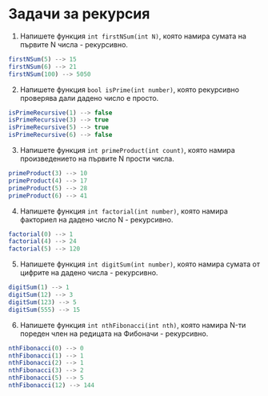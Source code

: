 # Задачи за рекурсия

1. Напишете функция ```int firstNSum(int N)```, която намира сумата на първите N числа - рекурсивно.
```javascript
firstNSum(5) --> 15
firstNSum(6) --> 21
firstNSum(100) --> 5050
```

2. Напишете функция ```bool isPrime(int number)```, която рекурсивно проверява дали дадено число е просто.
```javascript
isPrimeRecursive(1) --> false
isPrimeRecursive(3) --> true
isPrimeRecursive(5) --> true
isPrimeRecursive(6) --> false
```

3. Напишете функция ```int primeProduct(int count)```, която намира произведението на първите N прости числа. 
```javascript
primeProduct(3) --> 10
primeProduct(4) --> 17
primeProduct(5) --> 28
primeProduct(6) --> 41
```

4. Напишете функция ```int factorial(int number)```, която намира факториел на дадено число N - рекурсивно.
```javascript
factorial(0) --> 1
factorial(4) --> 24
factorial(5) --> 120
```

5. Напишете функция ```int digitSum(int number)```, която намира сумата от цифрите на дадено числа - рекурсивно.
```javascript
digitSum(1) --> 1
digitSum(12) --> 3
digitSum(123) --> 5
digitSum(555) --> 15
```
6. Напишете функция ```int nthFibonacci(int nth)```, която намира N-ти пореден член на редицата на Фибоначи - рекурсивно.
```javascript
nthFibonacci(0) --> 0
nthFibonacci(1) --> 1
nthFibonacci(2) --> 1
nthFibonacci(3) --> 2
nthFibonacci(5) --> 5
nthFibonacci(12) --> 144
```
